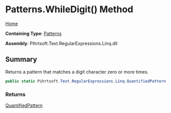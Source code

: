 # Patterns\.WhileDigit\(\) Method

[Home](../../../../../../README.md)

**Containing Type**: [Patterns](../README.md)

**Assembly**: Pihrtsoft\.Text\.RegularExpressions\.Linq\.dll

## Summary

Returns a pattern that matches a digit character zero or more times\.

```csharp
public static Pihrtsoft.Text.RegularExpressions.Linq.QuantifiedPattern WhileDigit()
```

### Returns

[QuantifiedPattern](../../QuantifiedPattern/README.md)

